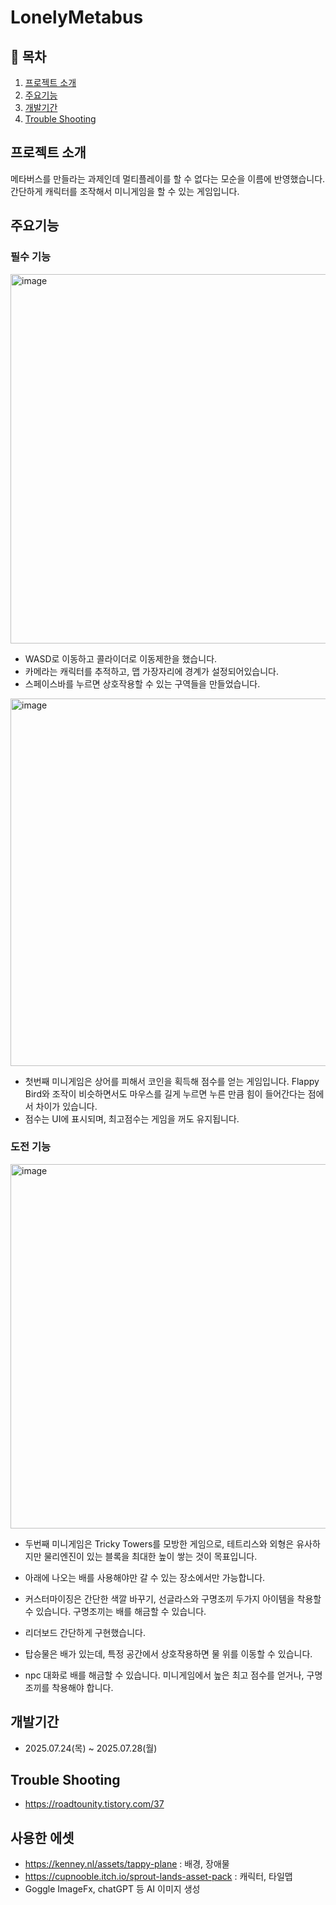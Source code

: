 # LonelyMetabus

## 📖 목차
1. [프로젝트 소개](#프로젝트-소개)
2. [주요기능](#주요기능)
3. [개발기간](#개발기간)
4. [Trouble Shooting](#trouble-shooting)
    
## 프로젝트 소개
메타버스를 만들라는 과제인데 멀티플레이를 할 수 없다는 모순을 이름에 반영했습니다. 
간단하게 캐릭터를 조작해서 미니게임을 할 수 있는 게임입니다. 

## 주요기능

### 필수 기능

<img width="1050" height="591" alt="image" src="https://github.com/user-attachments/assets/7645f806-7deb-484b-b78a-dd34d6d1e33f" />

- WASD로 이동하고 콜라이더로 이동제한을 했습니다.
- 카메라는 캐릭터를 추적하고, 맵 가장자리에 경계가 설정되어있습니다. 
- 스페이스바를 누르면 상호작용할 수 있는 구역들을 만들었습니다.

  
<img width="1051" height="588" alt="image" src="https://github.com/user-attachments/assets/af50db8f-ebb8-4514-b4d9-afc325444eaf" />

- 첫번째 미니게임은 상어를 피해서 코인을 획득해 점수를 얻는 게임입니다. Flappy Bird와 조작이 비슷하면서도 마우스를 길게 누르면 누른 만큼 힘이 들어간다는 점에서 차이가 있습니다.
- 점수는 UI에 표시되며, 최고점수는 게임을 꺼도 유지됩니다. 


### 도전 기능

<img width="1050" height="583" alt="image" src="https://github.com/user-attachments/assets/3ca3967d-12db-46ec-936d-616f9c06fd14" />


- 두번째 미니게임은 Tricky Towers를 모방한 게임으로, 테트리스와 외형은 유사하지만 물리엔진이 있는 블록을 최대한 높이 쌓는 것이 목표입니다.
- 아래에 나오는 배를 사용해야만 갈 수 있는 장소에서만 가능합니다. 


- 커스터마이징은 간단한 색깔 바꾸기, 선글라스와 구명조끼 두가지 아이템을 착용할 수 있습니다. 구명조끼는 배를 해금할 수 있습니다. 
- 리더보드 간단하게 구현했습니다.
- 탑승물은 배가 있는데, 특정 공간에서 상호작용하면 물 위를 이동할 수 있습니다.
- npc 대화로 배를 해금할 수 있습니다. 미니게임에서 높은 최고 점수를 얻거나, 구명조끼를 착용해야 합니다. 


## 개발기간
- 2025.07.24(목) ~ 2025.07.28(월)


## Trouble Shooting
 - https://roadtounity.tistory.com/37

## 사용한 에셋
 - https://kenney.nl/assets/tappy-plane : 배경, 장애물
 - https://cupnooble.itch.io/sprout-lands-asset-pack  : 캐릭터, 타일맵
 - Goggle ImageFx, chatGPT 등 AI 이미지 생성


